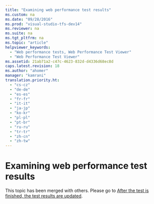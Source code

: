 ```yaml
---
title: "Examining web performance test results"
ms.custom: na
ms.date: "09/28/2016"
ms.prod: "visual-studio-tfs-dev14"
ms.reviewer: na
ms.suite: na
ms.tgt_pltfrm: na
ms.topic: "article"
helpviewer_keywords: 
  - "Web performance tests, Web Performance Test Viewer"
  - "Web Performance Test Viewer"
ms.assetid: 21ab71a2-c47c-4623-832d-d4336d68ec8d
caps.latest.revision: 18
ms.author: "ahomer"
manager: "kamrani"
translation.priority.ht: 
  - "cs-cz"
  - "de-de"
  - "es-es"
  - "fr-fr"
  - "it-it"
  - "ja-jp"
  - "ko-kr"
  - "pl-pl"
  - "pt-br"
  - "ru-ru"
  - "tr-tr"
  - "zh-cn"
  - "zh-tw"
---
```

# Examining web performance test results
This topic has been merged with others. Please go to [After the test is finished, the test results are updated](assetId:///bd0a82fd-cec0-4861-bc09-e1b0b2d258ef#CreatingNewWebPerfTest_WebTestResults).